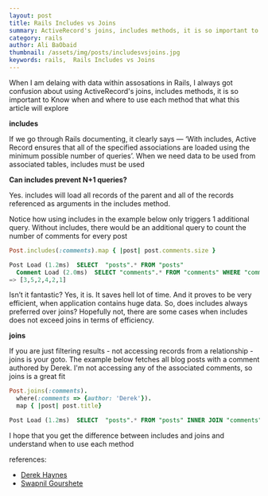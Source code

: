 ```yaml
---
layout: post
title: Rails Includes vs Joins
summary: ActiveRecord's joins, includes methods, it is so important to Know when and where to use each method
category: rails
author: Ali BaObaid
thumbnail: /assets/img/posts/includesvsjoins.jpg
keywords: rails,  Rails Includes vs Joins
---
```

When I am delaing with data within assosations in Rails, I always got confusion about using ActiveRecord's joins, includes methods, it is so important to Know when and where to use each method that what this article will explore

**includes** 

If we go through Rails documenting, it clearly says — ‘With includes, Active Record ensures that all of the specified associations are loaded using the minimum possible number of queries’. When we need data to be used from associated tables, includes must be used

**Can includes prevent N+1 queries?**

Yes. includes will load all records of the parent and all of the records referenced as arguments in the includes method.

Notice how using includes in the example below only triggers 1 additional query. Without includes, there would be an additional query to count the number of comments for every post

```ruby
Post.includes(:comments).map { |post| post.comments.size }
```
```sql
Post Load (1.2ms)  SELECT  "posts".* FROM "posts"
  Comment Load (2.0ms)  SELECT "comments".* FROM "comments" WHERE "comments"."post_id" IN (1, 3, 4, 5, 6)
=> [3,5,2,4,2,1]
```
Isn’t it fantastic? Yes, it is. It saves hell lot of time. And it proves to be very efficient, when application contains huge data.
So, does includes always preferred over joins?
Hopefully not, there are some cases when includes does not exceed joins in terms of efficiency.

**joins**

If you are just filtering results - not accessing records from a relationship - joins is your goto. The example below fetches all blog posts with a comment authored by Derek. I'm not accessing any of the associated comments, so joins is a great fit

```ruby
Post.joins(:comments).
  where(:comments => {author: 'Derek'}).
  map { |post| post.title}
```
```sql
Post Load (1.2ms)  SELECT  "posts".* FROM "posts" INNER JOIN "comments" ON "comments"."post_id" = "posts"."id" WHERE "comments"."author" = $1
```
I hope that you get the difference between includes and joins and understand when to use each method 

references:
- [Derek Haynes](https://scoutapm.com/blog/activerecord-includes-vs-joins-vs-preload-vs-eager_load-when-and-where)
- [Swapnil Gourshete](https://medium.com/@swapnilggourshete/rails-includes-vs-joins-9bf3a8ada00)
